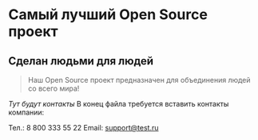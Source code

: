 # Самый лучший Open Source проект

## Сделан людьми для людей

> Наш Open Source проект предназначен для объединения людей со всего мира!

_Тут будут контакты_
В конец файла требуется вставить контакты компании:

Тел.: 8 800 333 55 22
Email: support@test.ru
